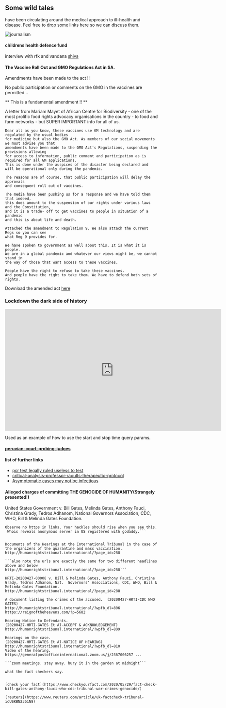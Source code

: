 ## Some wild tales 
have been circulating around the medical approach to ill-health and disease. Feel free to drop some links here so we can discuss them. 

![journalism](/img/journalism.png)

#### childrens health defence fund

interview with rfk and vandana [shiva](https://childrenshealthdefense.org/defender/rfk-jr-interviews-vandana-shiva-gates-empire/)

#### The Vaccine Roll Out and GMO Regulations Act in SA. 

Amendments have been made to the act !! 

No public participation or comments on the GMO in the vaccines are permitted ..

** This is a fundamental amendment !! **

A letter from Mariam Mayet  of African Centre for Biodiversity - one of the most prolific food rights advocacy organisations in the country - to food and farm networks - but SUPER IMPORTANT info for all of us. 

```
Dear all as you know, these vaccines use GM technology and are regulated by the usual bodies 
for medicine but also the GMO Act. As members of our social movements we must advise you that
amendments have been made to the GMO Act’s Regulations, suspending the provisions allowing
for access to information, public comment and participation as is required for all GM applications. 
This is done under the auspices of the disaster being declared and
will be operational only during the pandemic.

The reasons are of course, that public participation will delay the approvals 
and consequent roll out of vaccines. 

The media have been pushing us for a response and we have told them that indeed,
this does amount to the suspension of our rights under various laws and the Constitution,
and it is a trade- off to get vaccines to people in situation of a pandemic
and this is about life and death. 

Attached the amendment to Regulation 9. We also attach the current Regs so you can see 
what Reg 9 provides for. 

We have spoken to government as well about this. It is what it is people.
We are in a global pandemic and whatever our views might be, we cannot stand in 
the way of those that want access to these vaccines.

People have the right to refuse to take these vaccines.
And people have the right to take them. We have to defend both sets of rights.
```

Download the amended act [here]( https://www.gov.za/documents/genetically-modified-organisms-act-regulations-amendment-28-jan-2021-0000#)

### Lockdown the dark side of history

<embed width="713" height="401" src="https://www.youtube.com/embed/wybzSh2vfYI?start=367&end=398/" frameborder="0" allow="accelerometer; autoplay; clipboard-write; encrypted-media; gyroscope; picture-in-picture" allowfullscreen></embed>

Used as an example of how to use the start and stop time query params. 


#### [peruvian-court-probing-judges](https://sputniknews.com/latam/202101121081739595-peruvian-court-probing-judges-ruling-alleging-soros-bill-gates-are-creators-of-covid-19-pandemic/)

#### list of further links

- [pcr test legally ruled useless to test](https://nexusnewsfeed.com/article/geopolitics/msm-deathly-silent-as-pcr-test-legally-ruled-useless-to-test-for-covid)
- [critical-analysis-professor-raoults-therapeutic-protocol](https://www.francesoir.fr/opinions-tribunes/critical-analysis-professor-raoults-therapeutic-protocol)
- [Asymptomatic cases may not be infectious](https://www.bmj.com/content/371/bmj.m4695)



#### Alleged charges of committing THE GENOCIDE OF HUMANITY(Strangely presented!)


 United States Government v. Bill Gates, Melinda Gates, Anthony Fauci, Christina Grady, Tedros Adhanom, National Governors Association, CDC, WHO, Bill & Melinda Gates Foundation.

   ```Some thoughts when looking at this one. 
   Observe no https in links. Your hackles should rise when you see this. 
    Whois reveals anonymous server in US registered with godaddy.```

 
 Documents of the Hearings at the International Tribunal in the case of the organizers of the quarantine and mass vaccination.
 http://humanrightstribunal.international/?page_id=288

 ```also note the urls are exactly the same for two different headlines above and below
 http://humanrightstribunal.international/?page_id=288```
 
 HRTI-20200427-00008 v. Bill & Melinda Gates, Anthony Fauci, Christine Grady, Tedros Adhanom, Nat.  Governors' Associations, CDC, WHO, Bill & Melinda Gates Foundation.
 http://humanrightstribunal.international/?page_id=288

 A document listing the crimes of the accused.  (20200427-HRTI-CDC WHO GATES)
 http://humanrightstribunal.international/?wpfb_dl=806
 https://reignoftheheavens.com/?p=5682
 
 Hearing Notice to Defendants.
 (20200427-HRTI-GATES Et Al-ACCEPT & ACKNOWLEDGEMENT)
 http://humanrightstribunal.international/?wpfb_dl=809

 Hearings on the case.
 (20200427-HRTI-GATES Et Al-NOTICE OF HEARING)
 http://humanrightstribunal.international/?wpfb_dl=810
 Video of the hearing.
 https://generalpostofficeinternational.zoom.us/j/2367006257 ...

 ```zoom meetings. stay away. bury it in the garden at midnight```

what the fact checkers say.


 [check your fact](https://www.checkyourfact.com/2020/05/29/fact-check-bill-gates-anthony-fauci-who-cdc-tribunal-war-crimes-genocide/)

 [reuters](https://www.reuters.com/article/uk-factcheck-tribunal-idUSKBN2351N8)